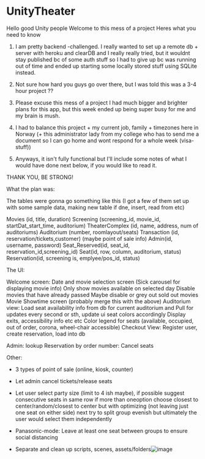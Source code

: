 # UnityTheater

Hello good Unity people
Welcome to this mess of a project
Heres what you need to know

1. I am pretty backend -challenged. I really wanted to set up a remote db + server with heroku and clearDB and I really really tried,
  but it wouldnt stay published bc of some auth stuff so I had to give up bc was running out of time and ended up starting some locally stored stuff using SQLite instead.
  
2. Not sure how hard you guys go over there, but I was told this was a 3-4 hour project ??
3. Please excuse this mess of a project I had much bigger and brighter plans for this app, but this week ended up being super busy for me and my brain is mush.
4. I had to balance this project + my current job, family + timezones here in Norway (+ this administrator lady from my college who has to send me a document so I can go home and wont respond for a whole week (visa-stuff))
5. Anyways, it isn't fully functional but I'll include some notes of what I would have done next below, if you would like to read it.

THANK YOU, BE STRONG!





What the plan was:

The tables were gonna go something like this (I got a few of them set up with some sample data, making new table if dne, insert, read from etc)

Movies (id, title, duration)
Screening (screening_id, movie_id, startDat_start_time, auditorium)
TheaterComplex (id, name, address, num of auditoriums)
Auditorium (number, roomlayout/seats)
Transaction (id, reservation/tickets,customer) (maybe point of sale info)
Admin(id, username, password)
Seat_Reserved(id, seat_id, reservation_id,screening_id)
Seat(id, row, column, auditorium, status)
Reservation(id, screening is, emplyee/pos_id, status)

The UI: 

Welcome screen:
Date and movie selection screen 
	(Sick carousel for displaying movie info)
	Only show movies available on selected day
	Disable movies that have already passed 
	Maybe disable or grey out sold out movies 
Movie Showtime screen (probably merge this with the above)
Auditorium view:
	Load seat availability info from db for current auditorium and 
	Pull for updates every second or sth, update ui seat colors accordingly
	Display exits, accessibility info etc etc
	Color legend for seats (available, occupied, out of order, corona, wheel-chair accessible)
Checkout View:
	Register user, create reservation, load into db
	
Admin: lookup Reservation by order number:
  Cancel seats
  
Other:
- 3 types of point of sale (online, kiosk, counter)
- Let admin cancel tickets/release seats

- Let user select party size (limit to 4 ish maybe), if possible suggest consecutive seats in same row if more than oneoption choose closest to center/random/closest to center but with optimizing (not leaving just one seat on either side) next try to split group evenish but ultimately the user would select them independently

- Panasonic-mode:
    Leave at least one seat between groups to ensure social distancing

- Separate and clean up scripts, scenes, assets/folders![image](https://user-images.githubusercontent.com/25261596/155605148-e4ed2bd1-badd-4fbb-9b69-a1451afb7d15.png)

